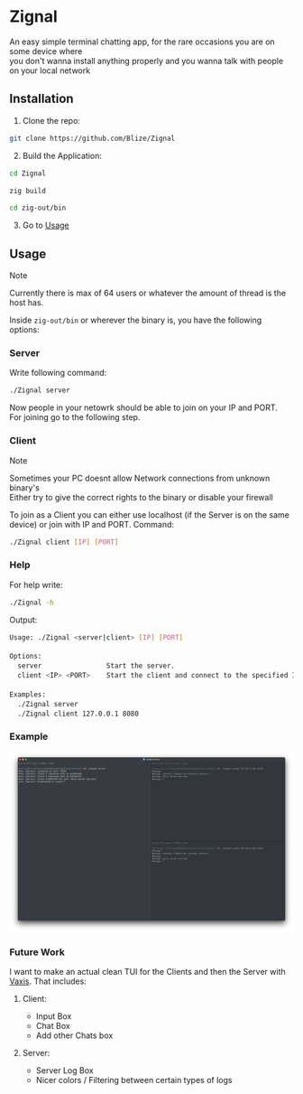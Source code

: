 # Zignal

An easy simple terminal chatting app, for the rare occasions you are on some device where  
you don't wanna install anything properly and you wanna talk with people on your local network

## Installation

1. Clone the repo:

```bash
git clone https://github.com/Blize/Zignal
```

2. Build the Application:

```bash
cd Zignal
```

```bash
zig build
```

```bash
cd zig-out/bin
```

3. Go to [Usage](##Usage)

## Usage

> [!NOTE]
> Currently there is max of 64 users or whatever the amount of thread is the host has.

Inside `zig-out/bin` or wherever the binary is, you have the following options:

### Server

Write following command:

```bash
./Zignal server
```

Now people in your netowrk should be able to join on your IP and PORT.  
For joining go to the following step.

### Client

> [!NOTE]
> Sometimes your PC doesnt allow Network connections from unknown binary's  
> Either try to give the correct rights to the binary or disable your firewall

To join as a Client you can either use localhost (if the Server is on the same device) or join with IP and PORT.
Command:

```bash
./Zignal client [IP] [PORT]
```

### Help

For help write:

```bash
./Zignal -h
```

Output:

```bash
Usage: ./Zignal <server|client> [IP] [PORT]

Options:
  server                Start the server.
  client <IP> <PORT>    Start the client and connect to the specified IP and PORT.

Examples:
  ./Zignal server
  ./Zignal client 127.0.0.1 8080
```

### Example

![example_image](./public/example.png)

### Future Work

I want to make an actual clean TUI for the Clients and then the Server with [Vaxis](https://github.com/rockorager/libvaxis). That includes:

1. Client:

   - Input Box
   - Chat Box
   - Add other Chats box

2. Server:
   - Server Log Box
   - Nicer colors / Filtering between certain types of logs
